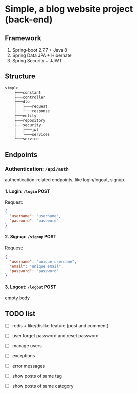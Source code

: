 # Simple, a blog website project (back-end)

## Framework

1. Spring-boot 2.7.7 + Java 8
2. Spring Data JPA + Hibernate
3. Spring Security + JJWT

## Structure
```bash
simple
    ├───constant
    ├───controller
    ├───dto
    │   ├───request
    │   └───response
    ├───entity
    ├───repository
    ├───security
    │   ├───jwt
    │   └───services
    └───service
```

## Endpoints

### Authentication: `/api/auth`
authentication-related endpoints, like login/logout, signup.
#### 1. Login: `/login` POST
Request:
```json
{
  "username": "username",
  "password": "password"
}
```
#### 2. Signup: `/signup` POST
Request: 
```json
{
  "username": "unique username",
  "email": "unique email",
  "password": "password"
}
```
#### 3. Logout: `/logout` POST
empty body

## TODO list

- [ ] redis + like/dislike feature (post and comment)

- [ ] user forget password and reset password

- [ ] manage users

- [ ] exceptions

- [ ] error messages

- [ ] show posts of same tag

- [ ] show posts of same category